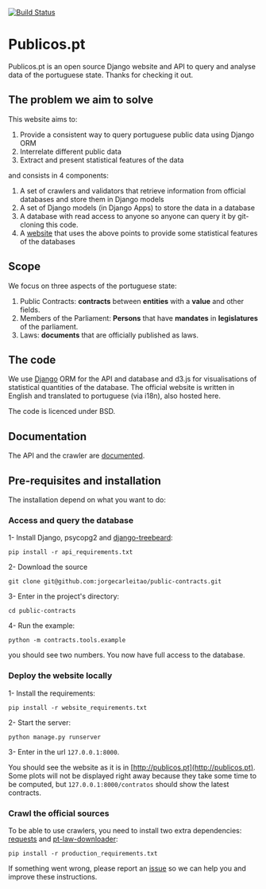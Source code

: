 [![Build Status](https://travis-ci.org/jorgecarleitao/public-contracts.svg)](https://travis-ci.org/jorgecarleitao/public-contracts)

# Publicos.pt

Publicos.pt is an open source Django website and API to query and analyse data of
the portuguese state. Thanks for checking it out.

## The problem we aim to solve

This website aims to:

1. Provide a consistent way to query portuguese public data using Django ORM
2. Interrelate different public data
3. Extract and present statistical features of the data

and consists in 4 components:

1. A set of crawlers and validators that retrieve information from official databases and store them in Django models
2. A set of Django models (in Django Apps) to store the data in a database
3. A database with read access to anyone so anyone can query it by git-cloning this code.
4. A [website](http://publicos.pt) that uses the above points to provide some statistical features of the databases

## Scope

We focus on three aspects of the portuguese state:

1. Public Contracts: **contracts** between **entities** with a **value** and other fields.
2. Members of the Parliament: **Persons** that have **mandates** in **legislatures** of the parliament.
3. Laws: **documents** that are officially published as laws.

## The code

We use [Django](https://www.djangoproject.com/) ORM for the API and database
and d3.js for visualisations of statistical quantities of the database.
The official website is written in English and translated to portuguese (via i18n), also hosted here.

The code is licenced under BSD.

## Documentation

The API and the crawler are [documented](http://public-contracts.readthedocs.org/en/latest/).

## Pre-requisites and installation

The installation depend on what you want to do:

### Access and query the database

1- Install Django, psycopg2 and [django-treebeard](https://github.com/tabo/django-treebeard):

`pip install -r api_requirements.txt` 

2- Download the source

`git clone git@github.com:jorgecarleitao/public-contracts.git`

3- Enter in the project's directory: 

`cd public-contracts`

4- Run the example:

`python -m contracts.tools.example`

you should see two numbers. You now have full access to the database.

### Deploy the website locally

1- Install the requirements:

`pip install -r website_requirements.txt`

2- Start the server:

`python manage.py runserver`

3- Enter in the url `127.0.0.1:8000`.

You should see the website as it is in [http://publicos.pt](http://publicos.pt).
Some plots will not be displayed right away because they take some time to be
computed, but `127.0.0.1:8000/contratos` should show the latest contracts.

### Crawl the official sources

To be able to use crawlers, you need to install two extra dependencies: [requests](http://docs.python-requests.org/en/latest/)
and [pt-law-downloader](https://github.com/publicos-pt/pt_law_downloader):

`pip install -r production_requirements.txt`

If something went wrong, please report an [issue](https://github.com/jorgecarleitao/public-contracts/issues)
so we can help you and improve these instructions.
